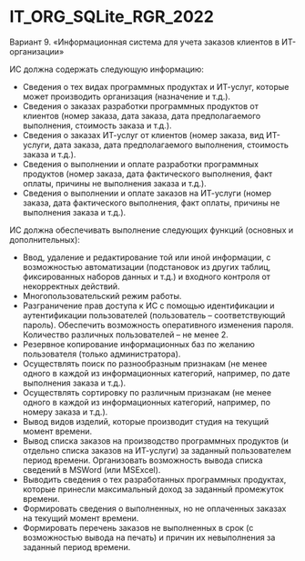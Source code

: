 # IT_ORG_SQLite_RGR_2022

Вариант 9. «Информационная система для учета заказов клиентов в  ИТ-организации»

ИС должна содержать следующую информацию:
*	Сведения о тех видах программных продуктах и ИТ-услуг, которые может производить организация (назначение и т.д.). 
*	Сведения о заказах разработки программных продуктов от клиентов (номер заказа, дата заказа, дата предполагаемого выполнения, стоимость заказа и т.д.).
*	Сведения о заказах ИТ-услуг от клиентов (номер заказа, вид ИТ-услуги, дата заказа, дата предполагаемого выполнения, стоимость заказа и т.д.).
*	Сведения о выполнении и оплате разработки программных продуктов (номер заказа, дата фактического выполнения, факт оплаты, причины не выполнения заказа и т.д.).
*	Сведения о выполнении и оплате заказов на ИТ-услуги (номер заказа, дата фактического выполнения, факт оплаты, причины не выполнения заказа и т.д.).

ИС должна обеспечивать выполнение следующих функций (основных и дополнительных): 
*	Ввод, удаление и редактирование той или иной информации, с возможностью автоматизации (подстановок из других таблиц, фиксированных наборов данных и т.д.) и входного контроля от некорректных действий.
*	Многопользовательский режим работы.
*	Разграничение прав доступа  к ИС с помощью идентификации и аутентификации пользователей (пользователь – соответствующий пароль). Обеспечить возможность оперативного изменения пароля. Количество различных пользователей – не менее 2.
*	Резервное копирование информационных баз по желанию пользователя (только администратора).
*	Осуществлять поиск по разнообразным признакам (не менее одного в каждой из информационных категорий, например, по дате выполнения заказа и т.д.).
*	Осуществлять сортировку по различным признакам (не менее одного в каждой из информационных категорий, например, по номеру заказа и т.д.).
*	Вывод видов изделий, которые производит студия на текущий момент времени.
*	Вывод списка заказов на производство программных продуктов (и отдельно списка заказов на ИТ-услуги) за заданный пользователем период времени. Организовать возможность вывода списка сведений  в MSWord (или MSExcel).
*	Выводить сведения о тех разработанных программных продуктах, которые принесли максимальный доход за заданный промежуток времени.
*	Формировать сведения о выполненных, но не оплаченных заказах на текущий момент времени.
*	Формировать перечень заказов не выполненных в срок (с возможностью вывода на печать) и причин их невыполнения за заданный период времени.

